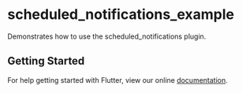 # scheduled_notifications_example

Demonstrates how to use the scheduled_notifications plugin.

## Getting Started

For help getting started with Flutter, view our online
[documentation](http://flutter.io/).
